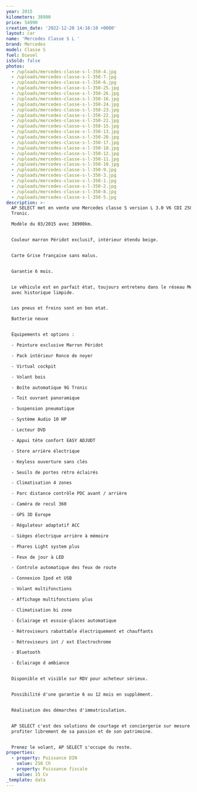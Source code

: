 ```yaml
---
year: 2015
kilometers: 38900
price: 54990
creation_date: '2022-12-20 14:16:10 +0000'
layout: car
name: 'Mercedes Classe S L '
brand: Mercedes
model: Classe S
fuel: Diesel
isSold: false
photos:
  - /uploads/mercedes-classe-s-l-350-4.jpg
  - /uploads/mercedes-classe-s-l-350-7.jpg
  - /uploads/mercedes-classe-s-l-350-6.jpg
  - /uploads/mercedes-classe-s-l-350-25.jpg
  - /uploads/mercedes-classe-s-l-350-26.jpg
  - /uploads/mercedes-classe-s-l-350-16.jpg
  - /uploads/mercedes-classe-s-l-350-24.jpg
  - /uploads/mercedes-classe-s-l-350-23.jpg
  - /uploads/mercedes-classe-s-l-350-22.jpg
  - /uploads/mercedes-classe-s-l-350-21.jpg
  - /uploads/mercedes-classe-s-l-350-15.jpg
  - /uploads/mercedes-classe-s-l-350-13.jpg
  - /uploads/mercedes-classe-s-l-350-20.jpg
  - /uploads/mercedes-classe-s-l-350-17.jpg
  - /uploads/mercedes-classe-s-l-350-18.jpg
  - /uploads/mercedes-classe-s-l-350-12.jpg
  - /uploads/mercedes-classe-s-l-350-11.jpg
  - /uploads/mercedes-classe-s-l-350-10.jpg
  - /uploads/mercedes-classe-s-l-350-9.jpg
  - /uploads/mercedes-classe-s-l-350-3.jpg
  - /uploads/mercedes-classe-s-l-350-1.jpg
  - /uploads/mercedes-classe-s-l-350-2.jpg
  - /uploads/mercedes-classe-s-l-350-8.jpg
  - /uploads/mercedes-classe-s-l-350-5.jpg
description: >-
  AP SELECT met en vente une Mercedes classe S version L 3.0 V6 CDI 258cv 9G
  Tronic.

  Modèle du 03/2015 avec 38900km.


  Couleur marron Péridot exclusif, intérieur étendu beige.


  Carte Grise française sans malus.


  Garantie 6 mois.


  Le véhicule est en parfait état, toujours entretenu dans le réseau Mercedes
  avec historique limpide.


  Les pneus et freins sont en bon etat.

  Batterie neuve


  Équipements et options :

  - Peinture exclusive Marron Péridot

  - Pack intérieur Ronce de noyer

  - Virtual cockpit

  - Volant bois

  - Boîte automatique 9G Tronic

  - Toit ouvrant panoramique

  - Suspension pneumatique

  - Système Audio 10 HP

  - Lecteur DVD

  - Appui tête confort EASY ADJUDT

  - Store arrière électrique

  - Keyless ouverture sans clés

  - Seuils de portes rétro éclairés

  - Climatisation 4 zones

  - Parc distance contrôle PDC avant / arrière

  - Caméra de recul 360

  - GPS 3D Europe

  - Régulateur adaptatif ACC

  - Sièges électrique arrière à mémoire

  - Phares Light system plus

  - Feux de jour à LED

  - Controle automatique des feux de route

  - Connexion Ipod et USB

  - Volant multifonctions

  - Affichage multifonctions plus

  - Climatisation bi zone

  - Éclairage et essuie-glaces automatique

  - Rétroviseurs rabattable électriquement et chauffants

  - Rétroviseurs int / ext Electrochrome

  - Bluetooth

  - Éclairage d ambiance


  Disponible et visible sur RDV pour acheteur sérieux.


  Possibilité d'une garantie 6 ou 12 mois en supplément.


  Réalisation des démarches d'immatriculation.


  AP SELECT c'est des solutions de courtage et conciergerie sur mesure pour
  profiter librement de sa passion et de son patrimoine.


  Prenez le volant, AP SELECT s'occupe du reste.
properties:
  - property: Puissance DIN
    value: 258 Ch
  - property: Puissance fiscale
    value: 15 Cv
_template: data
---
```



